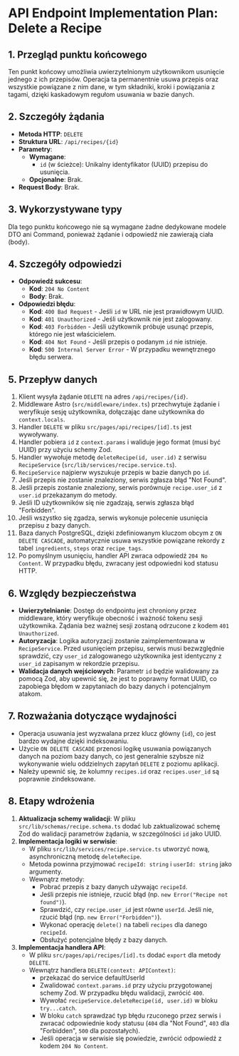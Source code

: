 # API Endpoint Implementation Plan: Delete a Recipe

## 1. Przegląd punktu końcowego
Ten punkt końcowy umożliwia uwierzytelnionym użytkownikom usunięcie jednego z ich przepisów. Operacja ta permanentnie usuwa przepis oraz wszystkie powiązane z nim dane, w tym składniki, kroki i powiązania z tagami, dzięki kaskadowym regułom usuwania w bazie danych.

## 2. Szczegóły żądania
-   **Metoda HTTP**: `DELETE`
-   **Struktura URL**: `/api/recipes/{id}`
-   **Parametry**:
    -   **Wymagane**:
        -   `id` (w ścieżce): Unikalny identyfikator (UUID) przepisu do usunięcia.
    -   **Opcjonalne**: Brak.
-   **Request Body**: Brak.

## 3. Wykorzystywane typy
Dla tego punktu końcowego nie są wymagane żadne dedykowane modele DTO ani Command, ponieważ żądanie i odpowiedź nie zawierają ciała (body).

## 4. Szczegóły odpowiedzi
-   **Odpowiedź sukcesu**:
    -   **Kod**: `204 No Content`
    -   **Body**: Brak.
-   **Odpowiedzi błędu**:
    -   **Kod**: `400 Bad Request` - Jeśli `id` w URL nie jest prawidłowym UUID.
    -   **Kod**: `401 Unauthorized` - Jeśli użytkownik nie jest zalogowany.
    -   **Kod**: `403 Forbidden` - Jeśli użytkownik próbuje usunąć przepis, którego nie jest właścicielem.
    -   **Kod**: `404 Not Found` - Jeśli przepis o podanym `id` nie istnieje.
    -   **Kod**: `500 Internal Server Error` - W przypadku wewnętrznego błędu serwera.

## 5. Przepływ danych
1.  Klient wysyła żądanie `DELETE` na adres `/api/recipes/{id}`.
2.  Middleware Astro (`src/middleware/index.ts`) przechwytuje żądanie i weryfikuje sesję użytkownika, dołączając dane użytkownika do `context.locals`.
3.  Handler `DELETE` w pliku `src/pages/api/recipes/[id].ts` jest wywoływany.
4.  Handler pobiera `id` z `context.params` i waliduje jego format (musi być UUID) przy użyciu schemy Zod.
5.  Handler wywołuje metodę `deleteRecipe(id, user.id)` z serwisu `RecipeService` (`src/lib/services/recipe.service.ts`).
6.  `RecipeService` najpierw wyszukuje przepis w bazie danych po `id`.
7.  Jeśli przepis nie zostanie znaleziony, serwis zgłasza błąd "Not Found".
8.  Jeśli przepis zostanie znaleziony, serwis porównuje `recipe.user_id` z `user.id` przekazanym do metody.
9.  Jeśli ID użytkowników się nie zgadzają, serwis zgłasza błąd "Forbidden".
10. Jeśli wszystko się zgadza, serwis wykonuje polecenie usunięcia przepisu z bazy danych.
11. Baza danych PostgreSQL, dzięki zdefiniowanym kluczom obcym z `ON DELETE CASCADE`, automatycznie usuwa wszystkie powiązane rekordy z tabel `ingredients`, `steps` oraz `recipe_tags`.
12. Po pomyślnym usunięciu, handler API zwraca odpowiedź `204 No Content`. W przypadku błędu, zwracany jest odpowiedni kod statusu HTTP.

## 6. Względy bezpieczeństwa
-   **Uwierzytelnianie**: Dostęp do endpointu jest chroniony przez middleware, który weryfikuje obecność i ważność tokenu sesji użytkownika. Żądania bez ważnej sesji zostaną odrzucone z kodem `401 Unauthorized`.
-   **Autoryzacja**: Logika autoryzacji zostanie zaimplementowana w `RecipeService`. Przed usunięciem przepisu, serwis musi bezwzględnie sprawdzić, czy `user_id` zalogowanego użytkownika jest identyczny z `user_id` zapisanym w rekordzie przepisu.
-   **Walidacja danych wejściowych**: Parametr `id` będzie walidowany za pomocą Zod, aby upewnić się, że jest to poprawny format UUID, co zapobiega błędom w zapytaniach do bazy danych i potencjalnym atakom.

## 7. Rozważania dotyczące wydajności
-   Operacja usuwania jest wyzwalana przez klucz główny (`id`), co jest bardzo wydajne dzięki indeksowaniu.
-   Użycie `ON DELETE CASCADE` przenosi logikę usuwania powiązanych danych na poziom bazy danych, co jest generalnie szybsze niż wykonywanie wielu oddzielnych zapytań `DELETE` z poziomu aplikacji.
-   Należy upewnić się, że kolumny `recipes.id` oraz `recipes.user_id` są poprawnie zindeksowane.

## 8. Etapy wdrożenia
1.  **Aktualizacja schemy walidacji**: W pliku `src/lib/schemas/recipe.schema.ts` dodać lub zaktualizować schemę Zod do walidacji parametrów żądania, w szczególności `id` jako UUID.
2.  **Implementacja logiki w serwisie**:
    -   W pliku `src/lib/services/recipe.service.ts` utworzyć nową, asynchroniczną metodę `deleteRecipe`.
    -   Metoda powinna przyjmować `recipeId: string` i `userId: string` jako argumenty.
    -   Wewnątrz metody:
        -   Pobrać przepis z bazy danych używając `recipeId`.
        -   Jeśli przepis nie istnieje, rzucić błąd (np. `new Error("Recipe not found")`).
        -   Sprawdzić, czy `recipe.user_id` jest równe `userId`. Jeśli nie, rzucić błąd (np. `new Error("Forbidden")`).
        -   Wykonać operację `delete()` na tabeli `recipes` dla danego `recipeId`.
        -   Obsłużyć potencjalne błędy z bazy danych.
3.  **Implementacja handlera API**:
    -   W pliku `src/pages/api/recipes/[id].ts` dodać `export` dla metody `DELETE`.
    -   Wewnątrz handlera `DELETE(context: APIContext)`:
        -   przekazać do service defaultUserId
        -   Zwalidować `context.params.id` przy użyciu przygotowanej schemy Zod. W przypadku błędu walidacji, zwrócić `400`.
        -   Wywołać `recipeService.deleteRecipe(id, user.id)` w bloku `try...catch`.
        -   W bloku `catch` sprawdzać typ błędu rzuconego przez serwis i zwracać odpowiednie kody statusu (`404` dla "Not Found", `403` dla "Forbidden", `500` dla pozostałych).
        -   Jeśli operacja w serwisie się powiedzie, zwrócić odpowiedź z kodem `204 No Content`.
